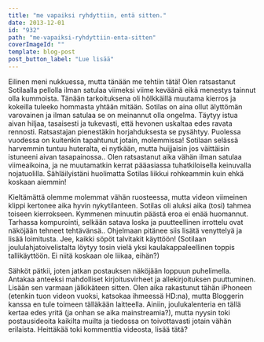 ```yaml
---
title: "me vapaiksi ryhdyttiin, entä sitten."
date: 2013-12-01
id: "932"
path: "me-vapaiksi-ryhdyttiin-enta-sitten"
coverImageId: ""
template: blog-post
post_button_label: "Lue lisää"
---
```


Eilinen meni nukkuessa, mutta tänään me tehtiin tätä! Olen ratsastanut Sotilaalla pellolla ilman satulaa viimeksi viime keväänä eikä menestys tainnut olla kummoista. Tänään tarkoituksena oli hölkkäillä muutama kierros ja kokeilla tuleeko hommasta yhtään mitään. Sotilas on aina ollut älyttömän varovainen ja ilman satulaa se on meinannut olla ongelma. Täytyy istua aivan hiljaa, tasaisesti ja tukevasti, että hevonen uskaltaa edes ravata rennosti. Ratsastajan pienestäkin horjahduksesta se pysähtyy. Puolessa vuodessa on kuitenkin tapahtunut jotain, molemmissa! Sotilaan selässä harvemmin tuntuu huteralta, ei nytkään, mutta huijjaisin jos väittäisin istuneeni aivan tasapainossa.. Olen ratsastanut aika vähän ilman satulaa viimeaikoina, ja ne muutamatkin kerrat pääasiassa tuhatkiloisella keinuvalla nojatuolilla. Sähläilyistäni huolimatta Sotilas liikkui rohkeammin kuin ehkä koskaan aiemmin!

Kieltämättä olemme molemmat vähän ruosteessa, mutta videon viimeinen klippi kertonee aika hyvin nykytilanteen. Sotilas oli aluksi aika (tosi) tahmea toiseen kierrokseen. Kymmenen minuutin päästä eroa ei enää huomannut. Tarhassa kompurointi, selkään satava loska ja puutteellinen irrottelu ovat näköjään tehneet tehtävänsä.. Ohjelmaan pitänee siis lisätä venyttelyä ja lisää loimitusta. Jee, kaikki söpöt talvitakit käyttöön! (Sotilaan joululahjatoivelistalta löytyy tosin vielä yksi kaulakappaleellinen toppis tallikäyttöön. Ei niitä koskaan ole liikaa, eihän?)

Sähköt pätkii, joten jatkan postauksen näköjään loppuun puhelimella. Antakaa anteeksi mahdolliset kirjoitusvirheet ja allekirjoituksen puuttuminen. Lisään sen varmaan jälkikäteen sitten. Olen aika rakastunut tähän iPhoneen (etenkin tuon videon vuoksi, katsokaa ihmeessä HD:na), mutta Bloggerin kanssa en tule toimeen tälläkään laitteella. Ainiin, joulukalenteria en tällä kertaa edes yritä (ja onhan se aika mainstreamia?), mutta nyysin toki postausideoita kaikilta muilta ja tiedossa on toivottavasti jotain vähän erilaista. Heittäkää toki kommenttia videosta, lisää tätä?
